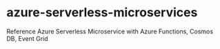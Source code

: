 # azure-serverless-microservices
Reference Azure Serverless Microservice with Azure Functions, Cosmos DB, Event Grid
